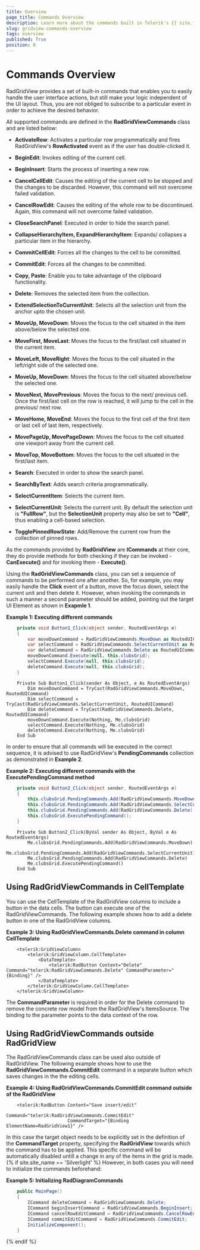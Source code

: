 ```yaml
---
title: Overview
page_title: Commands Overview
description: Learn more about the commands built in Telerik's {{ site.framework_name }} DataGrid that allow you to easily handle the user interface actions.
slug: gridview-commands-overview
tags: overview
published: True
position: 0
---
```


# Commands Overview

RadGridView provides a set of built-in commands that enables you to easily handle the user interface actions, but still make your logic independent of the UI layout. Thus, you are not obliged to subscribe to a particular event in order to achieve the desired behavior. 

All supported commands are defined in the **RadGridViewCommands** class and are listed below:

* __ActivateRow__: Activates a particular row programmatically and fires RadGridView's __RowActivated__ event as if the user has double-clicked it.

* __BeginEdit__: Invokes editing of the current cell.

* __BeginInsert__: Starts the process of inserting a new row.

* __CancelCellEdit__: Causes the editing of the current cell to be stopped and the changes to be discarded. However, this command will not overcome failed validation.

* __CancelRowEdit__: Causes the editing of the whole row to be discontinued. Again, this command will not overcome failed validation.

* __CloseSearchPanel__: Executed in order to hide the search panel.

* __CollapseHierarchyItem, ExpandHierarchyItem__: Expands/ collapses a particular item in the hierarchy.

* __CommitCellEdit__: Forces all the changes to the cell to be committed.

* __CommitEdit__: Forces all the changes to be committed.

* __Copy, Paste__: Enable you to take advantage of the clipboard functionality.

* __Delete__: Removes the selected item from the collection.

* __ExtendSelectionToCurrentUnit__: Selects all the selection unit from the anchor upto the chosen unit.

* __MoveUp, MoveDown__: Moves the focus to the cell situated in the item above/below the selected one.

* __MoveFirst, MoveLast__: Moves the focus to the first/last cell situated in the current item.

* __MoveLeft, MoveRight__: Moves the focus to the cell situated in the left/right side of the selected one.

* __MoveUp, MoveDown__: Moves the focus to the cell situated above/below the selected one.

* __MoveNext, MovePrevious__: Moves the focus to the next/ previous cell. Once the first/last cell on the row is reached, it will jump to the cell in the previous/ next row.

* __MoveHome, MoveEnd__: Moves the focus to the first cell of the first item or last cell of last item, respectively.

* __MovePageUp, MovePageDown__: Moves the focus to the cell situated one viewport away from the current cell.

* __MoveTop, MoveBottom__: Moves the focus to the cell situated in the first/last item.

* __Search__: Executed in order to show the search panel.
		  
* __SearchByText__: Adds search criteria programmatically.

* __SelectCurrentItem__: Selects the current item.

* __SelectCurrentUnit__: Selects the current unit. By default the selection unit is __"FullRow"__, but the __SelectionUnit__ property may also be set to __"Cell"__, thus enabling a cell-based selection.

* __TogglePinnedRowState__: Add/Remove the current row from the collection of pinned rows.

As the commands provided by __RadGridView__ are __ICommands__ at their core, they do provide methods for  both checking if they can be invoked - __CanExecute()__ and for invoking them - __Execute()__.

Using the __RadGridViewCommands__ class, you can set a sequence of commands to be performed one after another.  So, for example, you may easily handle the **Click** event of a button, move the focus down, select the current unit and then delete it. However, when invoking the commands in such a manner a second parameter should be added, pointing out the target UI Element as shown in **Exapmle 1**.

__Example 1: Executing different commands__  
```C#
	private void Button1_Click(object sender, RoutedEventArgs e)
    {
        var moveDownCommand = RadGridViewCommands.MoveDown as RoutedUICommand;
        var selectCommand = RadGridViewCommands.SelectCurrentUnit as RoutedUICommand;
        var deleteCommand = RadGridViewCommands.Delete as RoutedUICommand;
        moveDownCommand.Execute(null, this.clubsGrid);
        selectCommand.Execute(null, this.clubsGrid);
        deleteCommand.Execute(null, this.clubsGrid);
    }
```
```VB.NET
	Private Sub Button1_Click(sender As Object, e As RoutedEventArgs)
        Dim moveDownCommand = TryCast(RadGridViewCommands.MoveDown, RoutedUICommand)
        Dim selectCommand = TryCast(RadGridViewCommands.SelectCurrentUnit, RoutedUICommand)
        Dim deleteCommand = TryCast(RadGridViewCommands.Delete, RoutedUICommand)
        moveDownCommand.Execute(Nothing, Me.clubsGrid)
        selectCommand.Execute(Nothing, Me.clubsGrid)
        deleteCommand.Execute(Nothing, Me.clubsGrid)
    End Sub
```

In order to ensure that all commands will be executed in the correct sequence, it is advised to use RadGridView's **PendingCommands** collection as demonstrated in **Example 2**.

__Example 2: Executing different commands with the ExecutePendingCommand method__  
```C#
	private void Button2_Click(object sender, RoutedEventArgs e)
	{
	    this.clubsGrid.PendingCommands.Add(RadGridViewCommands.MoveDown);
	    this.clubsGrid.PendingCommands.Add(RadGridViewCommands.SelectCurrentUnit);
	    this.clubsGrid.PendingCommands.Add(RadGridViewCommands.Delete);
	    this.clubsGrid.ExecutePendingCommand();
	}
```
```VB.NET
	Private Sub Button2_Click(ByVal sender As Object, ByVal e As RoutedEventArgs)
	    Me.clubsGrid.PendingCommands.Add(RadGridViewCommands.MoveDown)
	    Me.clubsGrid.PendingCommands.Add(RadGridViewCommands.SelectCurrentUnit)
	    Me.clubsGrid.PendingCommands.Add(RadGridViewCommands.Delete)
	    Me.clubsGrid.ExecutePendingCommand()
	End Sub
```

## Using RadGridViewCommands in CellTemplate

You can use the CellTemplate of the RadGridView columns to include a button in the data cells. The button can execute one of the RadGridViewCommands. The following example shows how to add a delete button in one of the RadGridView columns.

__Example 3: Using RadGridViewCommands.Delete command in column CellTemplate__  
```XAML
	<telerik:GridViewColumn>
	    <telerik:GridViewColumn.CellTemplate>
	        <DataTemplate>
	            <telerik:RadButton Content="Delete" Command="telerik:RadGridViewCommands.Delete" CommandParameter="{Binding}" />
	        </DataTemplate>
	    </telerik:GridViewColumn.CellTemplate>
	</telerik:GridViewColumn>
```

The __CommandParameter__ is required in order for the Delete command to remove the concrete row model from the RadGridView's ItemsSource. The binding to the parameter points to the data context of the row.

## Using RadGridViewCommands outside RadGridView

The RadGridViewCommands class can be used also outside of RadGridView. The following example shows how to use the __RadGridViewCommands.CommitEdit__ command in a separate button which saves changes in the the editing cells. 

__Example 4: Using RadGridViewCommands.CommitEdit command outside of the RadGridView__  
```XAML
	<telerik:RadButton Content="Save insert/edit" 
					   Command="telerik:RadGridViewCommands.CommitEdit" 
					   CommandTarget="{Binding ElementName=RadGridView1}" />
```

In this case the target object needs to be explicitly set in the definition of the __CommandTarget__ property, specifying the __RadGridView__ towards which the command has to be applied. This specific command will be automatically disabled untill a change in any of the items in the grid is made. 
{% if site.site_name == 'Silverlight' %}
However, in both cases you will need to initialize the commands beforehand:

__Example 5: Initializing RadDiagramCommands__  
```C#
	public MainPage()
	{
	    ICommand deleteCommand = RadGridViewCommands.Delete;
	    ICommand beginInsertCommand = RadGridViewCommands.BeginInsert;
	    ICommand cancelRowEditCommand = RadGridViewCommands.CancelRowEdit;
	    ICommand commitEditCommand = RadGridViewCommands.CommitEdit;
	    InitializeComponent();
	}
```
{% endif %}

